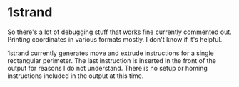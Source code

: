 # 1strand
So there's a lot of debugging stuff that works fine currently commented out. Printing coordinates in various formats mostly.  I don't know if it's helpful.

1strand currently generates move and extrude instructions for a single rectangular perimeter.  The last instruction is inserted in the front of the output for reasons I do not understand.  There is no setup or homing instructions included in the output at this time.  


